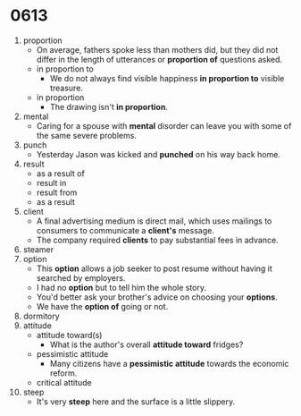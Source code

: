 # 0613

1. proportion
   - On average, fathers spoke less than mothers did, but they did not differ in the length of utterances or **proportion of** questions asked.
   - in proportion to
     - We do not always find visible happiness **in proportion to** visible treasure.
   - in proportion
     - The drawing isn't **in proportion**.
2. mental
   - Caring for a spouse with **mental** disorder can leave you with some of the same severe problems. 
3. punch
   - Yesterday Jason was kicked and **punched** on his way back home.
4. result
   - as a result of
   - result in
   - result from
   - as a result
5. client
   - A final advertising medium is direct mail, which uses mailings to consumers to communicate a **client's** message.
   - The company required **clients** to pay substantial fees in advance.
6. steamer
7. option
   - This **option** allows a job seeker to post resume without having it searched by employers.
   - I had no **option** but to tell him the whole story.
   - You'd better ask your brother's advice on choosing your **options**.
   - We have the **option of** going or not.
8. dormitory
9. attitude
   - attitude toward(s)
     - What is the author's overall **attitude toward** fridges?
   - pessimistic attitude
     - Many citizens have a **pessimistic attitude** towards the economic reform.
   - critical attitude
10. steep
    - It's very **steep** here and the surface is a little slippery.